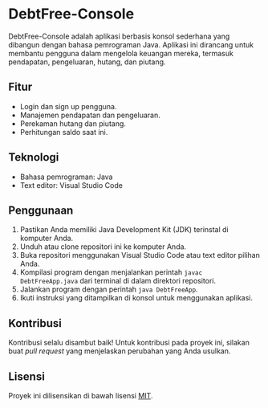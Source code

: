 # DebtFree-Console

DebtFree-Console adalah aplikasi berbasis konsol sederhana yang dibangun dengan bahasa pemrograman Java. Aplikasi ini dirancang untuk membantu pengguna dalam mengelola keuangan mereka, termasuk pendapatan, pengeluaran, hutang, dan piutang.

## Fitur

- Login dan sign up pengguna.
- Manajemen pendapatan dan pengeluaran.
- Perekaman hutang dan piutang.
- Perhitungan saldo saat ini.

## Teknologi

- Bahasa pemrograman: Java
- Text editor: Visual Studio Code

## Penggunaan

1. Pastikan Anda memiliki Java Development Kit (JDK) terinstal di komputer Anda.
2. Unduh atau clone repositori ini ke komputer Anda.
3. Buka repositori menggunakan Visual Studio Code atau text editor pilihan Anda.
4. Kompilasi program dengan menjalankan perintah `javac DebtFreeApp.java` dari terminal di dalam direktori repositori.
5. Jalankan program dengan perintah `java DebtFreeApp`.
6. Ikuti instruksi yang ditampilkan di konsol untuk menggunakan aplikasi.

## Kontribusi

Kontribusi selalu disambut baik! Untuk kontribusi pada proyek ini, silakan buat *pull request* yang menjelaskan perubahan yang Anda usulkan.

## Lisensi

Proyek ini dilisensikan di bawah lisensi [MIT](https://opensource.org/licenses/MIT).
